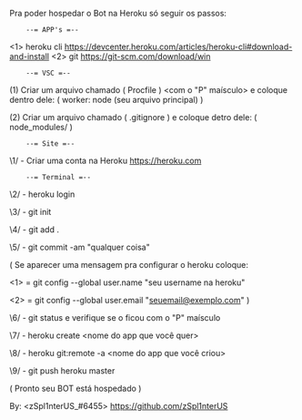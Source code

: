Pra poder hospedar o Bot na Heroku só seguir os passos:

        --= APP's =--

<1> heroku cli <https://devcenter.heroku.com/articles/heroku-cli#download-and-install>
<2> git <https://git-scm.com/download/win>

        --= VSC =--
    
(1) Criar um arquivo chamado ( Procfile ) <com o "P" maísculo> e coloque dentro dele: ( worker: node (seu arquivo principal) )

(2) Criar um arquivo chamado ( .gitignore ) e coloque detro dele: ( node_modules/ )

        --= Site =--

\1/ - Criar uma conta na Heroku <https://heroku.com>

        --= Terminal =--

\2/ - heroku login

\3/ - git init

\4/ - git add .

\5/ - git commit -am "qualquer coisa"

( Se aparecer uma mensagem pra configurar o heroku coloque: 

<1> = git config --global user.name "seu username na heroku"

<2> = git config --global user.email "seuemail@exemplo.com" )


\6/ - git status e verifique se o <Procfile> ficou com o "P" maísculo
        
        
\7/ - heroku create <nome do app que você quer>

\8/ - heroku git:remote -a <nome do app que você criou>

\9/ - git push heroku master

( Pronto seu BOT está hospedado )

By: <zSpl1nterUS_#6455> <https://github.com/zSpl1nterUS>
